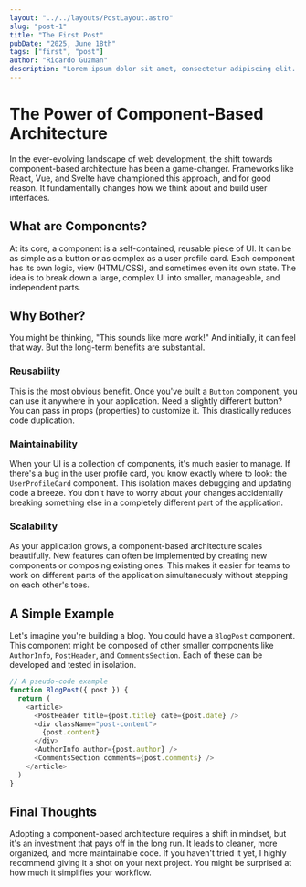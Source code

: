 ```yaml
---
layout: "../../layouts/PostLayout.astro"
slug: "post-1"
title: "The First Post"
pubDate: "2025, June 18th"
tags: ["first", "post"]
author: "Ricardo Guzman"
description: "Lorem ipsum dolor sit amet, consectetur adipiscing elit. Sed rhoncus, augue id dapibus hendrerit, lectus nulla vehicula arcu, et fringilla massa justo a diam. Quisque mi metus, ultrices non ex eu, facilisis tristique neque. Praesent luctus efficitur magna in lacinia."
---
```


# The Power of Component-Based Architecture

In the ever-evolving landscape of web development, the shift towards component-based architecture has been a game-changer. Frameworks like React, Vue, and Svelte have championed this approach, and for good reason. It fundamentally changes how we think about and build user interfaces.

## What are Components?

At its core, a component is a self-contained, reusable piece of UI. It can be as simple as a button or as complex as a user profile card. Each component has its own logic, view (HTML/CSS), and sometimes even its own state. The idea is to break down a large, complex UI into smaller, manageable, and independent parts.

## Why Bother?

You might be thinking, "This sounds like more work!" And initially, it can feel that way. But the long-term benefits are substantial.

### Reusability
This is the most obvious benefit. Once you've built a `Button` component, you can use it anywhere in your application. Need a slightly different button? You can pass in props (properties) to customize it. This drastically reduces code duplication.

### Maintainability
When your UI is a collection of components, it's much easier to manage. If there's a bug in the user profile card, you know exactly where to look: the `UserProfileCard` component. This isolation makes debugging and updating code a breeze. You don't have to worry about your changes accidentally breaking something else in a completely different part of the application.

### Scalability
As your application grows, a component-based architecture scales beautifully. New features can often be implemented by creating new components or composing existing ones. This makes it easier for teams to work on different parts of the application simultaneously without stepping on each other's toes.

## A Simple Example

Let's imagine you're building a blog. You could have a `BlogPost` component. This component might be composed of other smaller components like `AuthorInfo`, `PostHeader`, and `CommentsSection`. Each of these can be developed and tested in isolation.

```javascript
// A pseudo-code example
function BlogPost({ post }) {
  return (
    <article>
      <PostHeader title={post.title} date={post.date} />
      <div className="post-content">
        {post.content}
      </div>
      <AuthorInfo author={post.author} />
      <CommentsSection comments={post.comments} />
    </article>
  )
}
```

## Final Thoughts

Adopting a component-based architecture requires a shift in mindset, but it's an investment that pays off in the long run. It leads to cleaner, more organized, and more maintainable code. If you haven't tried it yet, I highly recommend giving it a shot on your next project. You might be surprised at how much it simplifies your workflow.
